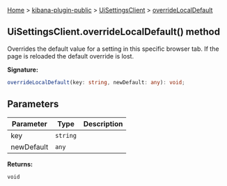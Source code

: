 [Home](./index) &gt; [kibana-plugin-public](./kibana-plugin-public.md) &gt; [UiSettingsClient](./kibana-plugin-public.uisettingsclient.md) &gt; [overrideLocalDefault](./kibana-plugin-public.uisettingsclient.overridelocaldefault.md)

## UiSettingsClient.overrideLocalDefault() method

Overrides the default value for a setting in this specific browser tab. If the page is reloaded the default override is lost.

<b>Signature:</b>

```typescript
overrideLocalDefault(key: string, newDefault: any): void;
```

## Parameters

|  Parameter | Type | Description |
|  --- | --- | --- |
|  key | <code>string</code> |  |
|  newDefault | <code>any</code> |  |

<b>Returns:</b>

`void`

